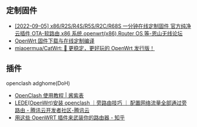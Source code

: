 ## 定制固件

- [[2022-09-05] x86/R2S/R4S/R5S/R2C/R68S 一分钟在线定制固件 官方纯净 云插件 OTA-软路由,x86 系统,openwrt(x86),Router OS 等-恩山无线论坛](https://www.right.com.cn/forum/thread-8023604-1-1.html)
- [OpenWrt 固件下载与在线定制编译](https://supes.top/?version=22.03&target=x86%2F64&id=generic)
- [miaoermua/CatWrt: 🌠 更稳定，更好玩的 OpenWrt 发行版！](https://github.com/miaoermua/CatWrt)

## 插件

openclash adghome(DoH)

- [OpenClash 使用教程 | 酱紫表](https://qust.me/post/openClash/)
- [LEDE(OpenWrt)安装 openclash ｜旁路由技巧 ｜ 配置网络流量全部通过旁路由 - 腾讯云开发者社区-腾讯云](https://cloud.tencent.com/developer/article/1693260)
- [用这些 OpenWRT 插件来武装你的路由器 - 知乎](https://zhuanlan.zhihu.com/p/103121214)
